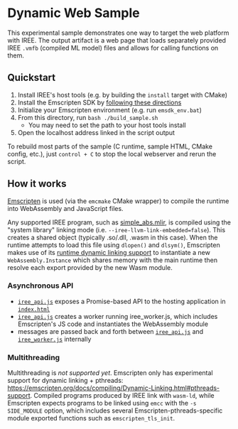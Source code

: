 # Dynamic Web Sample

This experimental sample demonstrates one way to target the web platform with
IREE. The output artifact is a web page that loads separately provided IREE
`.vmfb` (compiled ML model) files and allows for calling functions on them.

## Quickstart

1. Install IREE's host tools (e.g. by building the `install` target with CMake)
2. Install the Emscripten SDK by
   [following these directions](https://emscripten.org/docs/getting_started/downloads.html)
3. Initialize your Emscripten environment (e.g. run `emsdk_env.bat`)
4. From this directory, run `bash ./build_sample.sh`
    * You may need to set the path to your host tools install
5. Open the localhost address linked in the script output

To rebuild most parts of the sample (C runtime, sample HTML, CMake config,
etc.), just `control + C` to stop the local webserver and rerun the script.

## How it works

[Emscripten](https://emscripten.org/) is used (via the `emcmake` CMake wrapper)
to compile the runtime into WebAssembly and JavaScript files.

Any supported IREE program, such as
[simple_abs.mlir](../../../iree/samples/models/simple_abs.mlir), is compiled using
the "system library" linking mode (i.e. `--iree-llvm-link-embedded=false`).
This creates a shared object (typically .so/.dll, .wasm in this case). When the
runtime attempts to load this file using `dlopen()` and `dlsym()`, Emscripten
makes use of its
[runtime dynamic linking support](https://emscripten.org/docs/compiling/Dynamic-Linking.html#runtime-dynamic-linking-with-dlopen)
to instantiate a new `WebAssembly.Instance` which shares memory with the main
runtime then resolve each export provided by the new Wasm module.

### Asynchronous API

* [`iree_api.js`](./iree_api.js) exposes a Promise-based API to the hosting
  application in [`index.html`](./index.html)
* [`iree_api.js`](./iree_api.js) creates a worker running iree_worker.js, which
  includes Emscripten's JS code and instantiates the WebAssembly module
* messages are passed back and forth between [`iree_api.js`](./iree_api.js) and
  [`iree_worker.js`](./iree_worker.js) internally

### Multithreading

Multithreading is _not supported yet_. Emscripten only has experimental support
for dynamic linking + pthreads:
https://emscripten.org/docs/compiling/Dynamic-Linking.html#pthreads-support.
Compiled programs produced by IREE link with `wasm-ld`, while Emscripten expects
programs to be linked using `emcc` with the `-s SIDE_MODULE` option, which
includes several Emscripten-pthreads-specific module exported functions such as
`emscripten_tls_init`.
